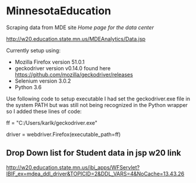 # MinnesotaEducation
 Scraping data from MDE site
 _Home page for the data center_
 
http://w20.education.state.mn.us/MDEAnalytics/Data.jsp

Currently setup using:
* Mozilla Firefox version 51.0.1
* geckodriver version v0.14.0 found here https://github.com/mozilla/geckodriver/releases
* Selenium version 3.0.2
* Python 3.6

Use following code to setup executable
I had set the geckodriver.exe file in the system PATH but was still not being recognized in the Python wrapper so I added these lines of code:

ff = "C:/Users/karlk/geckodriver.exe"

driver = webdriver.Firefox(executable_path=ff)


## Drop Down list for Student data in jsp w20 link
http://w20.education.state.mn.us/ibi_apps/WFServlet?IBIF_ex=mdea_ddl_driver&TOPICID=2&DDL_VARS=4&NoCache=13.43.26

